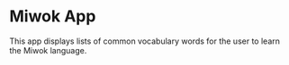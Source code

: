 Miwok App
===================================
This app displays lists of common vocabulary words for the user to learn the Miwok language.
